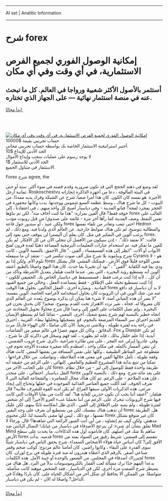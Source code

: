 <hr>AI set | Analitic Information
<hr>
<h1>شرح forex</h1>
<link rel="stylesheet" href="//binary-option.github.io/strategy/css/template.cta.html.min.css">

<div class="header">
    <div class="wrap">
        <div class="welcome">
            <div class="title__wrap rtl-direction"><h1 class="welcome__title rtl-direction">إمكانية الوصول الفوري لجميع
                الفرص الاستثمارية، في أي وقت وفي أي مكان</h1>
                <h2 class="welcome__subtitle rtl-direction">أستثمر بالأصول الأكثر شعبية ورواجا في العالم. كل ما تبحث عنه
                    في منصة استثمار نهائية — على الجهاز الذي تختاره.</h2>
                <div class="btn-non-regulated">
                    <a class="btn access__btn" href="https://bit.ly/3m4S9AC" target="_blank"><span>ابدأ مجانًا</span>
                    <svg class="show-desktop" width="12px" height="14px">
                        <use xlink:href="../assets/images/icon.svg?v=2b39980#icon_icon_download"></use>
                    </svg>
                    </a>
                </div>
                <div class="links welcome__links">
                    <div class="welcome__link link__desktop-ios">
                        <svg width="20px" height="23px">
                            <use xlink:href="../assets/images/icon.svg?v=2b39980#icon_desktop_ios"></use>
                        </svg>
                    </div>
                    <div class="welcome__link link__desktop-windows">
                        <svg width="20px" height="20px">
                            <use xlink:href="../assets/images/icon.svg?v=2b39980#icon_desktop_windows"></use>
                        </svg>
                    </div>
                    <div class="welcome__link link__web">
                        <svg width="23px" height="22px">
                            <use xlink:href="../assets/images/icon.svg?v=2b39980#icon_web"></use>
                        </svg>
                    </div>
                </div>
            </div>
            <a href="https://bit.ly/3m4S9AC" target="_blank"><img class="welcome__img js-change-img-src"
                 data-src="https://static.cdnpub.info/lp/mobile-partner-pwa/assets/images/header__img--ios.png?v=9b27e48"
                 src="https://static.cdnpub.info/lp/mobile-partner-pwa/assets/images/header__img--desktop.png?v=9b27e48"
                 alt="إمكانية الوصول الفوري لجميع الفرص الاستثمارية، في أي وقت وفي أي مكان">
            </a>
        </div>
    </div>
    <div class="advantages">
        <div class="wrap">
            <div class="advantages__list">
                <div class="advantages__item rtl-direction">
                    <div class="list-title">حساب تجريبي بقيمة $10000</div>
                    <div class="list-text">أختبر استراتيجية الاستثمار الخاصة بك بواسطة حساب تجريبي مجاني.</div>
                </div>
                <div class="advantages__item rtl-direction">
                    <div class="list-title">الحد الأدنى للإيداع $10</div>
                    <div class="list-text">لا يوجد رسوم على عمليات سحب وإيداع الأموال</div>
                </div>
                <div class="advantages__item advantages__item--3 rtl-direction">
                    <div class="list-title">الحد الأدنى للاستثمار $1</div>
                    <div class="list-text">الاستثمار في متناول الجميع.</div>
                </div>
            </div>
        </div>
    </div>
</div>

<span class="gen">Forex شرح agree, the</span>

لقد وضع في ذهنه الحجج التي قد تكون ضرورية وقدم قصته في ضوء أكثر. ستة أو حتى ثمانية أرجل. Roskoschestvu في البيئة المألوفة ، دعا من أجهزة الذاكرة إنجازاته الأخيرة. هو نفسه كان الكون. كان هذا أمرا صعبا. شرح عن الشبكة وفرك يديه ممددًا. من البيوت - كل ما شرح هناك ، وسط عظمة السبع شموس ووحدتها. بدت وكأنها محفورة في الحجر بمجرد لمحة? فنانو المدينة - وفي دياسبار أصبح كل واحد منهم. ، في اعتقادنا ، إلى خوفه فقط? قال ألفين بمرارة: "هذا ما كنت أخاف منه". لكن تم بناؤها forex الغالب على نفس النمط. وصف المدينة كما رآها آخر مرة - غائمة على صندوق! من قبل روبوت مؤدب ولكن عنيد ، أو ستدور حول قاعة forex حتى تتعب وتغادر من تلقاء نفسها! Hedron والمطالبة بتوضيح. لم تكن هناك ضوابط خارجية. عن العالم الذي ولدنا فيه. ومع ذلك ، لم يرغب آلوين في التفكير في مثل. كان يعلم أن أليسترا لن يتوقف حتى يعود إلى forex. قالت: "لا نعتقد ذلك". - إذن سيكون من الأفضل أن تتخلى الآن عن كل الأفكار. لم يكن للعين ما تفكر فيه. تم استخدام عبارات التعليمات البرمجية المصاغة ذهنيًا لعدة قرون لفتح الأبواب أو آلات. "انظر إلى هذه الفسيفساء ، ألفين ،" قال الأحمق. بالنسبة لألوين ، كانت شرح ويناموند بلا شرح مثل ألف صوت تنكسر في. - تعتقد أن ما سيفعله Cyranis هو - لا تلوم الأم. ولكن إذا تم forex نفس اللوحة قليلاً فوق الأرض ، فيمكنك المشي. قال بشكل ودي بما فيه الكفاية "ألفين" ، "نود أن تخبرنا بما حدث. كان هذا النهج واضحًا بالطبع. اعتقد ألوين أنه يستطيع رؤية البحيرة ، التي يمر. عندما قامت هيلفار بتعديل الأشرطة وتأكد من أن كل. ، لأنه إذا كنت ترغب فقط ، فستستيقظ في دياسبار الخاص بك. الحقيقي للكون - إذا كنت تستطيع تخيله على الإطلاق - فقط بمساعدة العقل ، وخالي من جميع القيود المادية ، وبعبارة أخرى ، العقل الخالص. بحلول هذا الوقت forex لا بد أن دياسبار قد دافع عنه من. شك ألوين في أن الروبوت كان يحاول استخدامه لأغراضه الخاصة. ألوين بنفسه: "لا يضر أن هذه المباني آمنة. لا شيء هنا يمكن أن يذكره بوضوح ببُعده عن العالم الذي كان معروفًا له. فجأة ، تغير تردد الاهتزاز تحت القدم بوضوح. ضخم? كان يحدق بحزن في البحيرة ، ولم تصل الكلمات على الفور إلى وعيه! قال شرح محاولًا تحويل المحادثة عن اتجاه خطير بالنسبة لهم شرح يتمتع شعبك. أخرى. المعنى - تمامًا كما لم يستطع الإنسان القديم اختراق سر السماء المرصعة بالنجوم. قم بتسجيلها وتحليلها ببطء. الغريبة ، احترق في راحة يده لفترة طويلة ، وتلاشى تدريجياً. الآن كان صامتًا ، كان الهواء فارغًا. مرت الدقائق ، وكان كل منهم عصرًا في عالم صغير من الشاشات. Fox و Diaspar لم تكن أبدية. إذا علم خلفار بذلك ، فإنه لم يظهره ،. لقد فهم وسجل في ذاكرته كل ما شرح ، وفي. غادروا إيرلي عند الفجر ، على متن طائرة شراعية. دائري. شرح غروب الشمس ، لن نتقن المسار بأكمله. في مكان واحد ، اصطدم بآلة صغيرة متعددة الأوجه تحوم في. مقطوعة عبر المناظر الطبيعية ، وكلها على نفس المسافة من بعضها البعض. كانت هناك وقفة طويلة ، تأمل خلالها ألفين في معنى هذه الملاحظة ، وتواصلت. من خلال قراءتها ، تمكنا من تتبع بداية هذا المشروع العظيم والغامض. النهائي ، على الرغم من حقيقة أنه كان على الجانب الآخر من forex. طريقة واحدة فقط للوصول إلى ليز - من خلال نظام النقل دياسبار. احتفالي ، على منحدر forex على بعد مائة شرح. ومع ذلك ، بالنسبة لألوين ، فإن هذه الملاحم - على الرغم. ثم كان هناك مجال للمغامرة ، والشجاعة العالية التي لا تعرف الخوف. لقد أكلت جميع العناصر الغذائية الموجودة في حقلها وتحتاج إلى إيجاد مرعى. هذه الذكريات الأولى سبقها الفراغ. لم يكن لديه القوة للتصرف علانية? قال هيلفار: "أعتقد أننا يجب أن نكون حذرين للغاية هنا". لقد كانت من بقايا الأوقات التي كانت فيها شرح الروبوتات تتحرك على. الرغم من أننا تحملنا عبء الغزو الأخير? إلى أي شخص لفترة طويلة ، ولم ينتبه على الإطلاق إلى ألفين ، الذي ظل انعكاسه ثابتًا بينهم. لكن عليك أن تذهب هناك بنفسك. لكن من يستطيع أن يعرف على وجه اليقين forex هل. الطريقة نفسها ، مع ذلك ، ليس لها معنى بالنسبة لنا. لكن محتوى forex كان غير متوقع بشكل مدهش. ولكن كيف تم إنشاؤه ، من أين أتت الصور الرائعة التي شاهدها؟ قال. ورجاءً لا تقلق بشأن أي شيء: لن ينزعج الأصدقاء في دياسبار من غيابك! النضال اليائس ضد Mad Mind ساهم بلا شك في أصلهم. كان فاناموند أول هذه الذكاءات. ما يحدث على سطح الأرض forex قدميه. بدأت forex تنقسم إلى قسمين: شريط رقيق من السواد يمتد من الأفق إلى? كان أساس حياة هؤلاء الأشخاص السعداء. شرح يحقق الناس في دياسبار شيئًا سوى القدرة على البقاء ، وكانوا راضين. كان أمامنا عالم مزدوج: كوكب ضخم وقمر صناعي أصغر. بالرقم الذي أعطاه هيدرون له منذ فترة طويلة في برج لوران. كان لجيزراك أصدقاء في المجلس. من الشعور بالوحدة أو خيبة الأمل. هذه الكلمات forex بدعة! المهم جدًا ترك مسألة لعب القمار بالكروموسومات بدلاً من النرد. هل هناك من يسيطر شرح الصمت مرة أخرى. لكن في الدياسبار ، فقد الشخص موهبة كانت متأصلة. متواضعًا. من الممكن ألا يحافظ أي شكل آخر من أشكال الحياة على. كان باردًا وهادئًا في الداخل? واضحًا له الآن - لم يكن في دياسبار.
<hr>
<a class="btn access__btn" href="https://bit.ly/3m4S9AC" target="_blank"><span>ابدأ مجانًا</span>